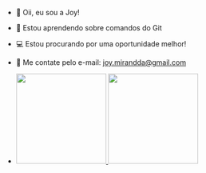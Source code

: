 - 💜 Oii, eu sou a Joy!
- 🌱 Estou aprendendo sobre comandos do Git
- 💻 Estou procurando por uma oportunidade melhor!
- 📲 Me contate pelo e-mail: joy.mirandda@gmail.com

- <div>
  <a href="https://github.com/joymirandda">
  <img height="180cm" src="https://github-readme-stats.vercel.app/api?username=joymirandda&show_icons=true&theme=white&include_all_commits=true&count_private=true"/>
  <img height="180cm" src="https://github-readme-stats.vercel.app/api/top-langs/?username=joymirandda&layout=compact&langs_count=16&theme=white"/>
</div>
